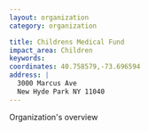 ```yaml
---
layout: organization
category: organization

title: Childrens Medical Fund
impact_area: Children
keywords: 
coordinates: 40.758579,-73.696594
address: |
  3000 Marcus Ave
  New Hyde Park NY 11040
---
```

Organization's overview
